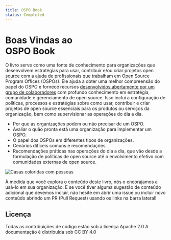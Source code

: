 ```yaml
---
title: OSPO Book
status: Completed
---
```


# Boas Vindas ao <br/>OSPO Book

O livro serve como uma fonte de conhecimento para organizações que desenvolvem estratégias para usar, contribuir e/ou criar projetos open source com a ajuda de profissionais que trabalham em Open Source Program Offices (OSPOs). Ele ajuda a obter uma melhor compreensão do papel do OSPO e fornece recursos [desenvolvidos abertamente por um grupo de colaboradores](https://ospobook.todogroup.org/07-chapter/) com profundo conhecimento em estratégia, comunidade e gerenciamento de open source. Isso inclui a configuração de políticas, processos e estratégias sobre como usar, contribuir e criar projetos de open source essenciais para os produtos ou serviços da organização, bem como supervisionar as operações do dia a dia.

* Por que as organizações podem ou não precisar de um OSPO.
* Avaliar o quão pronta está uma organização para implementar um OSPO.
* O papel dos OSPOs em diferentes tipos de organizações.
* Cenários difíceis comuns e recomendações.
* Recomendações práticas nas operações do dia a dia, que vão desde a formulação de políticas de open source até o envolvimento efetivo com comunidades externas de open source.

<p><img class="mt-3 mb-3" src="/images/homepage/colorful-houses.jpg" alt="Casas coloridas com pessoas"></p>

À medida que você explora o conteúdo deste livro, nós o encorajamos a usá-lo em sua organização. E se você tiver alguma sugestão de conteúdo adicional que devemos incluir, não hesite em abrir uma issue ou incluir novo conteúdo abrindo um PR (Pull Request) usando os links na barra lateral!

## Licença

Todas as contribuições de código estão sob a licença Apache 2.0
A documentação é distribuída sob CC BY 4.0
